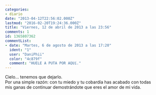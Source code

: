```yaml
---
categories:
- diario
date: "2013-04-12T22:56:02.000Z"
lastmod: "2016-02-20T19:24:36.000Z"
title: "Viernes, 12 de abril de 2013 a las 23:56"
comments: 1
id: 1365807362
commentList:
- date: "Martes, 6 de agosto de 2013 a las 17:20"
  ident: "1"
  user: "DaniPhii"
  color: "4c879f"
  comment: "HUELE A PUTA POR AQUí."
---
```


Cielo... tenemos que dejarlo.  
Por una simple razón: con tu miedo y tu cobardía has acabado con todas mis ganas de continuar demostrándote que eres el amor de mi vida.
